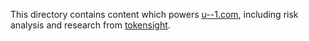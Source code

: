 This directory contains content which powers [u--1.com](https://u--1.com), including risk analysis and research from [tokensight](https://x.com/tokensightxyz).

